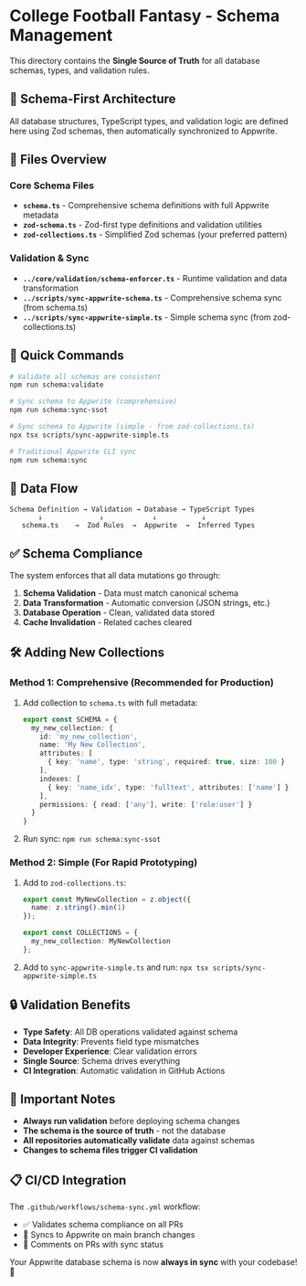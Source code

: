 # College Football Fantasy - Schema Management

This directory contains the **Single Source of Truth** for all database schemas, types, and validation rules.

## 🎯 Schema-First Architecture

All database structures, TypeScript types, and validation logic are defined here using Zod schemas, then automatically synchronized to Appwrite.

## 📁 Files Overview

### Core Schema Files
- **`schema.ts`** - Comprehensive schema definitions with full Appwrite metadata
- **`zod-schema.ts`** - Zod-first type definitions and validation utilities  
- **`zod-collections.ts`** - Simplified Zod schemas (your preferred pattern)

### Validation & Sync
- **`../core/validation/schema-enforcer.ts`** - Runtime validation and data transformation
- **`../scripts/sync-appwrite-schema.ts`** - Comprehensive schema sync (from schema.ts)
- **`../scripts/sync-appwrite-simple.ts`** - Simple schema sync (from zod-collections.ts)

## 🚀 Quick Commands

```bash
# Validate all schemas are consistent
npm run schema:validate

# Sync schema to Appwrite (comprehensive)
npm run schema:sync-ssot

# Sync schema to Appwrite (simple - from zod-collections.ts)
npx tsx scripts/sync-appwrite-simple.ts

# Traditional Appwrite CLI sync
npm run schema:sync
```

## 🔄 Data Flow

```
Schema Definition → Validation → Database → TypeScript Types
       ↓              ↓            ↓           ↓
   schema.ts    →  Zod Rules  →  Appwrite  →  Inferred Types
```

## ✅ Schema Compliance

The system enforces that all data mutations go through:

1. **Schema Validation** - Data must match canonical schema
2. **Data Transformation** - Automatic conversion (JSON strings, etc.)  
3. **Database Operation** - Clean, validated data stored
4. **Cache Invalidation** - Related caches cleared

## 🛠 Adding New Collections

### Method 1: Comprehensive (Recommended for Production)

1. Add collection to `schema.ts` with full metadata:
   ```typescript
   export const SCHEMA = {
     my_new_collection: {
       id: 'my_new_collection',
       name: 'My New Collection',
       attributes: [
         { key: 'name', type: 'string', required: true, size: 100 }
       ],
       indexes: [
         { key: 'name_idx', type: 'fulltext', attributes: ['name'] }
       ],
       permissions: { read: ['any'], write: ['role:user'] }
     }
   }
   ```

2. Run sync: `npm run schema:sync-ssot`

### Method 2: Simple (For Rapid Prototyping)

1. Add to `zod-collections.ts`:
   ```typescript
   export const MyNewCollection = z.object({
     name: z.string().min(1)
   });
   
   export const COLLECTIONS = {
     my_new_collection: MyNewCollection
   };
   ```

2. Add to `sync-appwrite-simple.ts` and run: `npx tsx scripts/sync-appwrite-simple.ts`

## 🔒 Validation Benefits

- **Type Safety**: All DB operations validated against schema
- **Data Integrity**: Prevents field type mismatches  
- **Developer Experience**: Clear validation errors
- **Single Source**: Schema drives everything
- **CI Integration**: Automatic validation in GitHub Actions

## 🚨 Important Notes

- **Always run validation** before deploying schema changes
- **The schema is the source of truth** - not the database
- **All repositories automatically validate** data against schemas
- **Changes to schema files trigger CI validation**

## 📋 CI/CD Integration

The `.github/workflows/schema-sync.yml` workflow:
- ✅ Validates schema compliance on all PRs
- 🔄 Syncs to Appwrite on main branch changes
- 💬 Comments on PRs with sync status

Your Appwrite database schema is now **always in sync** with your codebase! 🎉